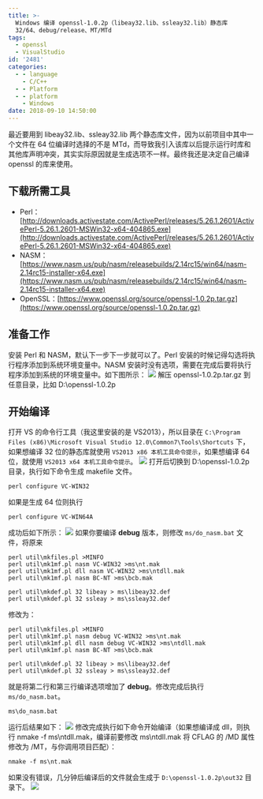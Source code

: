 ```yaml
---
title: >-
  Windows 编译 openssl-1.0.2p（libeay32.lib、ssleay32.lib）静态库
  32/64、debug/release、MT/MTd
tags:
  - openssl
  - VisualStudio
id: '2481'
categories:
  - - language
    - C/C++
  - - Platform
  - - platform
    - Windows
date: 2018-09-10 14:50:00
---
```


最近要用到 libeay32.lib、ssleay32.lib 两个静态库文件，因为以前项目中其中一个文件在 64 位编译时选择的不是 MTd，而导致我引入该库以后提示运行时库和其他库声明冲突，其实实际原因就是生成选项不一样。最终我还是决定自己编译 openssl 的库来使用。

## 下载所需工具

*   Perl：[http://downloads.activestate.com/ActivePerl/releases/5.26.1.2601/ActivePerl-5.26.1.2601-MSWin32-x64-404865.exe](http://downloads.activestate.com/ActivePerl/releases/5.26.1.2601/ActivePerl-5.26.1.2601-MSWin32-x64-404865.exe)
*   NASM：[https://www.nasm.us/pub/nasm/releasebuilds/2.14rc15/win64/nasm-2.14rc15-installer-x64.exe](https://www.nasm.us/pub/nasm/releasebuilds/2.14rc15/win64/nasm-2.14rc15-installer-x64.exe)
*   OpenSSL：[https://www.openssl.org/source/openssl-1.0.2p.tar.gz](https://www.openssl.org/source/openssl-1.0.2p.tar.gz)

## 准备工作

安装 Perl 和 NASM，默认下一步下一步就可以了。Perl 安装的时候记得勾选将执行程序添加到系统环境变量中。NASM 安装时没有选项，需要在完成后要将执行程序添加到系统的环境变量中。如下图所示： [![](/images/2018/09/2018-09-11_14-30-21.png)](/images/2018/09/2018-09-11_14-30-21.png) 解压 openssl-1.0.2p.tar.gz 到任意目录，比如 D:\\openssl-1.0.2p

## 开始编译

打开 VS 的命令行工具（我这里安装的是 VS2013），所以目录在 `C:\Program Files (x86)\Microsoft Visual Studio 12.0\Common7\Tools\Shortcuts` 下，如果想编译 32 位的静态库就使用 `VS2013 x86 本机工具命令提示`，如果想编译 64 位，就使用 `VS2013 x64 本机工具命令提示`。 [![](/images/2018/09/2018-09-11_14-33-02.png)](/images/2018/09/2018-09-11_14-33-02.png) 打开后切换到 D:\\openssl-1.0.2p 目录，执行如下命令生成 makefile 文件。

```
perl configure VC-WIN32
```

如果是生成 64 位则执行

```
perl configure VC-WIN64A
```

成功后如下所示： [![](/images/2018/09/2018-09-11_14-37-12.png)](/images/2018/09/2018-09-11_14-37-12.png) 如果你要编译 **debug** 版本，则修改 `ms/do_nasm.bat` 文件，将原来

```
perl util\mkfiles.pl >MINFO
perl util\mk1mf.pl nasm VC-WIN32 >ms\nt.mak
perl util\mk1mf.pl dll nasm VC-WIN32 >ms\ntdll.mak
perl util\mk1mf.pl nasm BC-NT >ms\bcb.mak

perl util\mkdef.pl 32 libeay > ms\libeay32.def
perl util\mkdef.pl 32 ssleay > ms\ssleay32.def
```

修改为：

```
perl util\mkfiles.pl >MINFO
perl util\mk1mf.pl nasm debug VC-WIN32 >ms\nt.mak
perl util\mk1mf.pl dll nasm debug VC-WIN32 >ms\ntdll.mak
perl util\mk1mf.pl nasm BC-NT >ms\bcb.mak

perl util\mkdef.pl 32 libeay > ms\libeay32.def
perl util\mkdef.pl 32 ssleay > ms\ssleay32.def
```

就是将第二行和第三行编译选项增加了 **debug**。修改完成后执行 `ms/do_nasm.bat`。

```
ms\do_nasm.bat
```

运行后结果如下： [![](/images/2018/09/2018-09-11_14-41-29.png)](/images/2018/09/2018-09-11_14-41-29.png) 修改完成执行如下命令开始编译（如果想编译成 dll，则执行 nmake -f ms\\ntdll.mak，编译前要修改 ms\\ntdll.mak 将 CFLAG 的 /MD 属性修改为 /MT，与你调用项目匹配）：

```
nmake -f ms\nt.mak
```

如果没有错误，几分钟后编译后的文件就会生成于 `D:\openssl-1.0.2p\out32` 目录下。 [![](/images/2018/09/2018-09-11_14-48-49.png)](/images/2018/09/2018-09-11_14-48-49.png)